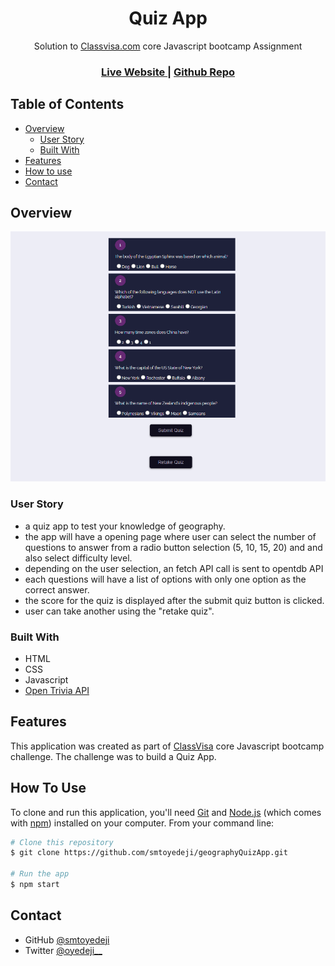 <h1 align="center">Quiz App</h1>

<div align="center">
   Solution to <a href="http://classvisa.com" target="_blank">Classvisa.com</a> core Javascript bootcamp Assignment
</div>

<div align="center">
  <h3>
    <a href="https://smtoyedeji.github.io/geographyQuizApp/" target="_blank">
      Live Website
    </a>
    <span> | </span>
    <a href="https://github.com/smtoyedeji/geographyQuizApp.git">
      Github Repo
    </a>
  </h3>
</div>




<!-- TABLE OF CONTENTS -->

## Table of Contents

- [Overview](#overview)
  - [User Story](#user-story)
  - [Built With](#built-with)
- [Features](#features)
- [How to use](#how-to-use)
- [Contact](#contact)


<!-- OVERVIEW -->

## Overview

![screenshot](./screenshot.png)

### User Story

- a quiz app to test your knowledge of geography.
- the app will have a opening page where user can select the number of questions to answer from a radio button selection (5, 10, 15, 20) and and also select difficulty level.
- depending on the user selection, an fetch API call is sent to opentdb API
- each questions will have a list of options with only one option as the correct answer.
- the score for the quiz is displayed after the submit quiz button is clicked.
- user can take another using the "retake quiz".



### Built With

- HTML
- CSS
- Javascript
- [Open Trivia API](https://opentdb.com/)


## Features

This application was created as part of [ClassVisa](https://classvisa.com) core Javascript bootcamp challenge. The challenge was to build a Quiz App.

## How To Use

To clone and run this application, you'll need [Git](https://git-scm.com) and [Node.js](https://nodejs.org/en/download/) (which comes with [npm](http://npmjs.com)) installed on your computer. From your command line:

```bash
# Clone this repository
$ git clone https://github.com/smtoyedeji/geographyQuizApp.git

# Run the app
$ npm start
```


## Contact

- GitHub [@smtoyedeji](https://github.com/smtoyedeji)
- Twitter [@oyedeji__](https://twitter.com/oyedeji__)

